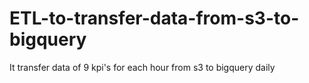 # ETL-to-transfer-data-from-s3-to-bigquery
It transfer data of 9 kpi's for each hour from s3 to bigquery daily
